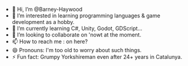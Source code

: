 - 👋 Hi, I’m @Barney-Haywood
- 👀 I’m interested in learning programming languages & game development as a hobby.
- 🌱 I’m currently learning C#, Unity, Godot, GDScript...  
- 💞️ I’m looking to collaborate on 'nowt at the moment.
- 📫 How to reach me : on here? 
- 😄 Pronouns: I'm too old to worry about such things.
- ⚡ Fun fact: Grumpy Yorkshireman even after 24+ years in Catalunya. 
<!--
Barney-Haywood/Barney-Haywood is a ✨ special ✨ repository because its `README.md` (this file) appears on your GitHub profile.
You can click the Preview link to take a look at your changes.
--->
